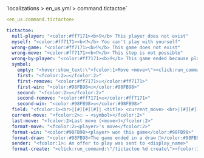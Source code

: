 <!--@include: @/parts/module/command/tictactoe.md#title-->
<!--@include: @/parts/words.md#path--> `localizations > en_us.yml > command.tictactoe`

<!--@include: @/parts/module/command/tictactoe.md#explanation-->

<!--@include: @/parts/words.md#edit-->
```yaml
<en_us.command.tictactoe>
```

<!--@include: @/parts/words.md#default-->
```yaml
tictactoe:
  null-player: "<color:#ff7171><b>⁉</b> This player does not exist"
  myself: "<color:#ff7171><b>⁉</b> You can't play with yourself"
  wrong-game: "<color:#ff7171><b>⁉</b> This game does not exist"
  wrong-move: "<color:#ff7171><b>⁉</b> This step is not possible"
  wrong-by-player: "<color:#ff7171><b>⁉</b> This game ended because player quit"
  symbol:
    empty: "<hover:show_text:\"<fcolor:1>Move <move>\"><click:run_command:\"/tictactoe %d <move>\">☐</click></hover>"
    first: "<fcolor:2>☑</fcolor:2>"
    first-remove: "<color:#ff7171>☑</color:#ff7171>"
    first-win: "<color:#98FB98>☑</color:#98FB98>"
    second: "<fcolor:2>☒</fcolor:2>"
    second-remove: "<color:#ff7171>☒</color:#ff7171>"
    second-win: "<color:#98FB98>☒</color:#98FB98>"
  field: "<fcolor:1><br>|[#][#][#]| <title> <current_move> <br>|[#][#][#]| <br>|[#][#][#]| <last_move><br>"
  current-move: "<fcolor:2>☐ → <symbol></fcolor:2>"
  last-move: "<fcolor:2>Last move (<move>)</fcolor:2>"
  format-move: "<fcolor:2><player>'s move</fcolor:2>"
  format-win: "<color:#98FB98><player> won this game</color:#98FB98>"
  format-draw: "<color:#98FB98>The game ended in a draw 👬</color:#98FB98>"
  sender: "<fcolor:1>☐ An offer to play was sent to <display_name>"
  format-create: "<click:run_command:\"/tictactoe %d create\"><fcolor:1>☐ Received an invite to play tic-tac-toe with <display_name>, accept? [+]"
```

<!--@include: @/parts/module/command/tictactoe.md#parameters-->
<!--@include: @/parts/module/command/tictactoe.md#localization-->

